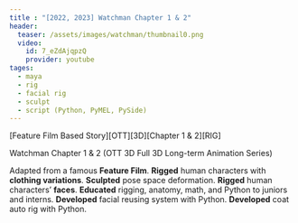 ```yaml
---
title : "[2022, 2023] Watchman Chapter 1 & 2"
header:
  teaser: /assets/images/watchman/thumbnail0.png
  video:
    id: 7_eZdAjqpzQ
    provider: youtube
tages:
  - maya
  - rig
  - facial rig
  - sculpt
  - script (Python, PyMEL, PySide)
---
```


[Feature Film Based Story][OTT][3D][Chapter 1 & 2][RIG]

Watchman Chapter 1 & 2 (OTT 3D Full 3D Long-term Animation Series)

Adapted from a famous **Feature Film**.
**Rigged** human characters with **clothing variations**.
**Sculpted** pose space deformation.
**Rigged** human characters’ **faces**.
**Educated** rigging, anatomy, math, and Python to juniors and interns.
**Developed** facial reusing system with Python.
**Developed** coat auto rig with Python.